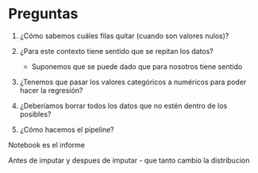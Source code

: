 
# Preguntas

1. ¿Cómo sabemos cuáles filas quitar (cuando son valores nulos)?

2. ¿Para este contexto tiene sentido que se repitan los datos? 
    - Suponemos que se puede dado que para nosotros tiene sentido 

4. ¿Tenemos que pasar los valores categóricos a numéricos para poder hacer la regresión?

5. ¿Deberíamos borrar todos los datos que no estén dentro de los posibles?

6. ¿Cómo hacemos el pipeline?



Notebook es el informe


Antes de imputar y despues de imputar - que tanto cambio la distribucion